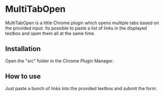 MultiTabOpen
=====================

MultiTabOpen is a little Chrome plugin which opens multiple tabs based on the provided input.
Its possible to paste a list of links in the displayed textbox and open them all at the same time.

Installation
-----------------------
Open the "src" folder in the Chrome Plugin Manager.

 How to use
 ---------------------
 Just paste a bunch of links into the provided textbox and submit the form.